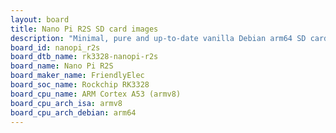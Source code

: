 ```yaml
---
layout: board
title: Nano Pi R2S SD card images
description: "Minimal, pure and up-to-date vanilla Debian arm64 SD card images for Nano Pi R2S by FriendlyElec, SoC: Rockchip RK3328, CPU ISA: armv8"
board_id: nanopi_r2s
board_dtb_name: rk3328-nanopi-r2s
board_name: Nano Pi R2S
board_maker_name: FriendlyElec
board_soc_name: Rockchip RK3328
board_cpu_name: ARM Cortex A53 (armv8)
board_cpu_arch_isa: armv8
board_cpu_arch_debian: arm64
---
```


